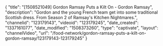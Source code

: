 {
    "title": "[1508521049] Gordon Ramsay Puts a Kilt On - Gordon Ramsay",
    "description": "Gordon and the young French team get into some traditional Scottish dress. From Season 2 of Ramsay's Kitchen Nightmares.",
    "channelid": "123179143",
    "videoid": "123179245",
    "date_created": "1337161077",
    "date_modified": "1508373260",
    "type": "captivate",
    "layout": "channelVideo",
    "url": "\/food-network\/gordon-ramsay-puts-a-kilt-on-gordon-ramsay\/123179143-123179245"
}